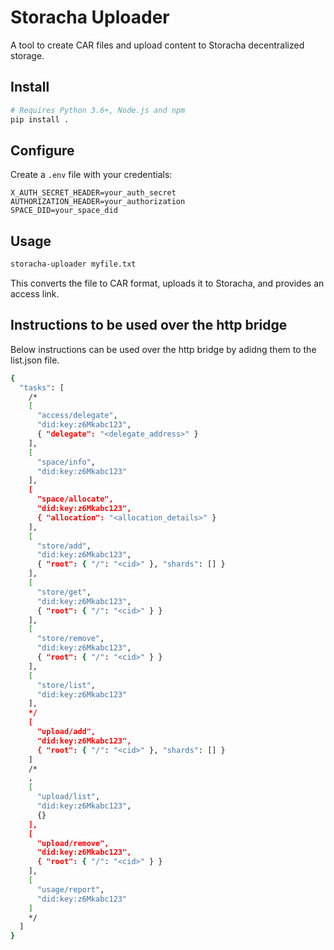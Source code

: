 # Storacha Uploader

A tool to create CAR files and upload content to Storacha decentralized storage.

## Install

```bash
# Requires Python 3.6+, Node.js and npm
pip install .
```

## Configure

Create a `.env` file with your credentials:
```
X_AUTH_SECRET_HEADER=your_auth_secret
AUTHORIZATION_HEADER=your_authorization
SPACE_DID=your_space_did
```

## Usage

```bash
storacha-uploader myfile.txt
```

This converts the file to CAR format, uploads it to Storacha, and provides an access link.


## Instructions to be used over the http bridge

Below instructions can be used over the http bridge by adidng them to the list.json file.

```bash
{
  "tasks": [
    /*
    [
      "access/delegate",
      "did:key:z6Mkabc123",
      { "delegate": "<delegate_address>" }
    ],
    [
      "space/info",
      "did:key:z6Mkabc123"
    ],
    [
      "space/allocate",
      "did:key:z6Mkabc123",
      { "allocation": "<allocation_details>" }
    ],
    [
      "store/add",
      "did:key:z6Mkabc123",
      { "root": { "/": "<cid>" }, "shards": [] }
    ],
    [
      "store/get",
      "did:key:z6Mkabc123",
      { "root": { "/": "<cid>" } }
    ],
    [
      "store/remove",
      "did:key:z6Mkabc123",
      { "root": { "/": "<cid>" } }
    ],
    [
      "store/list",
      "did:key:z6Mkabc123"
    ],
    */
    [
      "upload/add",
      "did:key:z6Mkabc123",
      { "root": { "/": "<cid>" }, "shards": [] }
    ]
    /*
    ,
    [
      "upload/list",
      "did:key:z6Mkabc123",
      {}
    ],
    [
      "upload/remove",
      "did:key:z6Mkabc123",
      { "root": { "/": "<cid>" } }
    ],
    [
      "usage/report",
      "did:key:z6Mkabc123"
    ]
    */
  ]
}
```
